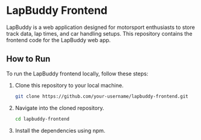 # LapBuddy Frontend

LapBuddy is a web application designed for motorsport enthusiasts to store track data, lap times, and car handling setups. This repository contains the frontend code for the LapBuddy web app.

## How to Run

To run the LapBuddy frontend locally, follow these steps:

1. Clone this repository to your local machine.
   ```bash
   git clone https://github.com/your-username/lapbuddy-frontend.git

2. Navigate into the cloned repository.
    ```bash
   cd lapbuddy-frontend

3. Install the dependencies using npm.

   
